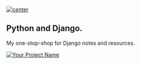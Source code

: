 <a href="">
  <img align="center" src="https://img.shields.io/badge/Python%20|%20Concepts-Django%20@all-blue" alt="center">
</a>

## Python and Django.

My one-stop-shop for Django notes and resources.

[![Your Project Name](https://your-project-logo-url.com)](https://your-project-link.com)

